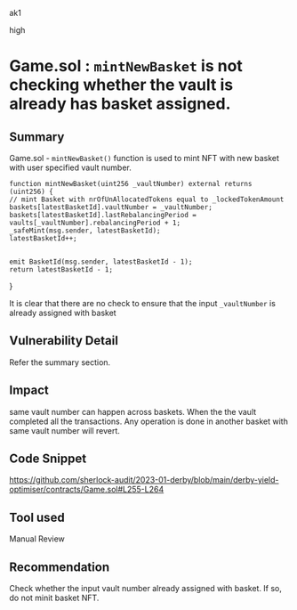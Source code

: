 ak1

high

# Game.sol : `mintNewBasket` is not checking whether the vault is already has basket assigned.

## Summary
Game.sol - `mintNewBasket()` function is used to mint NFT with new basket with user specified vault number.

    function mintNewBasket(uint256 _vaultNumber) external returns (uint256) {
    // mint Basket with nrOfUnAllocatedTokens equal to _lockedTokenAmount
    baskets[latestBasketId].vaultNumber = _vaultNumber;
    baskets[latestBasketId].lastRebalancingPeriod = vaults[_vaultNumber].rebalancingPeriod + 1;
    _safeMint(msg.sender, latestBasketId);
    latestBasketId++;


    emit BasketId(msg.sender, latestBasketId - 1);
    return latestBasketId - 1;
  }

It is clear that there are no check to ensure that the input `_vaultNumber` is already assigned with basket

## Vulnerability Detail

Refer the summary section.

## Impact

same vault number can happen across baskets.
When the the vault completed all the transactions. Any operation is done in another basket with same vault number will revert.

## Code Snippet

https://github.com/sherlock-audit/2023-01-derby/blob/main/derby-yield-optimiser/contracts/Game.sol#L255-L264

## Tool used

Manual Review

## Recommendation

Check whether the input vault number already assigned with basket. If so, do not minit basket NFT.
